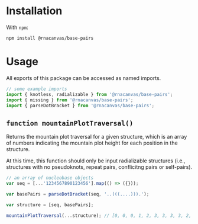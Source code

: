 # Installation

With `npm`:

```
npm install @rnacanvas/base-pairs
```

# Usage

All exports of this package can be accessed as named imports.

```javascript
// some example imports
import { knotless, radializable } from '@rnacanvas/base-pairs';
import { missing } from '@rnacanvas/base-pairs';
import { parseDotBracket } from '@rnacanvas/base-pairs';
```

## `function mountainPlotTraversal()`

Returns the mountain plot traversal for a given structure,
which is an array of numbers indicating the mountain plot height for each position in the structure.

At this time, this function should only be input radializable structures
(i.e., structures with no pseudoknots, repeat pairs, conflicitng pairs or self-pairs).

```javascript
// an array of nucleobase objects
var seq = [...'1234567890123456'].map(() => ({}));

var basePairs = parseDotBracket(seq, '..(((....))).');

var structure = [seq, basePairs];

mountainPlotTraversal(...structure); // [0, 0, 0, 1, 2, 3, 3, 3, 3, 2, 1, 0, 0]
```
